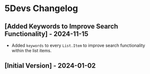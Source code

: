 # 5Devs Changelog

## [Added Keywords to Improve Search Functionality] - 2024-11-15

- Added `keywords` to every `List.Item` to improve search functionality within the list items.

## [Initial Version] - 2024-01-02

